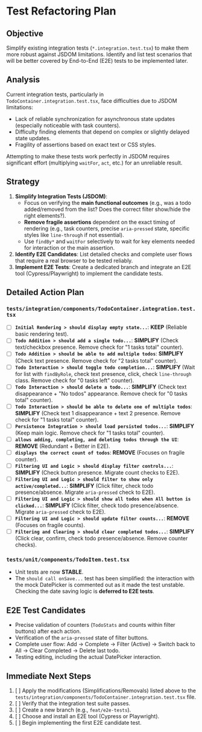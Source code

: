 # Test Refactoring Plan

## Objective

Simplify existing integration tests (`*.integration.test.tsx`) to make them more robust against JSDOM limitations. Identify and list test scenarios that will be better covered by End-to-End (E2E) tests to be implemented later.

## Analysis

Current integration tests, particularly in `TodoContainer.integration.test.tsx`, face difficulties due to JSDOM limitations:

- Lack of reliable synchronization for asynchronous state updates (especially noticeable with task counters).
- Difficulty finding elements that depend on complex or slightly delayed state updates.
- Fragility of assertions based on exact text or CSS styles.

Attempting to make these tests work perfectly in JSDOM requires significant effort (multiplying `waitFor`, `act`, etc.) for an unreliable result.

## Strategy

1.  **Simplify Integration Tests (JSDOM)**:
    - Focus on verifying the **main functional outcomes** (e.g., was a todo added/removed from the list? Does the correct filter show/hide the right elements?).
    - **Remove fragile assertions** dependent on the exact timing of rendering (e.g., task counters, precise `aria-pressed` state, specific styles like `line-through` if not essential).
    - Use `findBy*` and `waitFor` selectively to wait for key elements needed for interaction or the main assertion.
2.  **Identify E2E Candidates**: List detailed checks and complete user flows that require a real browser to be tested reliably.
3.  **Implement E2E Tests**: Create a dedicated branch and integrate an E2E tool (Cypress/Playwright) to implement the candidate tests.

## Detailed Action Plan

### `tests/integration/components/TodoContainer.integration.test.tsx`

- [ ] **`Initial Rendering > should display empty state...`**: **KEEP** (Reliable basic rendering test).
- [ ] **`Todo Addition > should add a single todo...`**: **SIMPLIFY** (Check text/checkbox presence. Remove check for "1 tasks total" counter).
- [ ] **`Todo Addition > should be able to add multiple todos`**: **SIMPLIFY** (Check text presence. Remove check for "2 tasks total" counter).
- [ ] **`Todo Interaction > should toggle todo completion...`**: **SIMPLIFY** (Wait for list with `findByRole`, check text presence, click, check `line-through` class. Remove check for "0 tasks left" counter).
- [ ] **`Todo Interaction > should delete a todo...`**: **SIMPLIFY** (Check text disappearance + "No todos" appearance. Remove check for "0 tasks total" counter).
- [ ] **`Todo Interaction > should be able to delete one of multiple todos`**: **SIMPLIFY** (Check text 1 disappearance + text 2 presence. Remove check for "1 tasks total" counter).
- [ ] **`Persistence Integration > should load persisted todos...`**: **SIMPLIFY** (Keep main logic. Remove check for "1 tasks total" counter).
- [ ] **`allows adding, completing, and deleting todos through the UI`**: **REMOVE** (Redundant + Better in E2E).
- [ ] **`displays the correct count of todos`**: **REMOVE** (Focuses on fragile counter).
- [ ] **`Filtering UI and Logic > should display filter controls...`**: **SIMPLIFY** (Check button presence. Migrate count checks to E2E).
- [ ] **`Filtering UI and Logic > should filter to show only active/completed...`**: **SIMPLIFY** (Click filter, check todo presence/absence. Migrate `aria-pressed` check to E2E).
- [ ] **`Filtering UI and Logic > should show all todos when All button is clicked...`**: **SIMPLIFY** (Click filter, check todo presence/absence. Migrate `aria-pressed` check to E2E).
- [ ] **`Filtering UI and Logic > should update filter counts...`**: **REMOVE** (Focuses on fragile counts).
- [ ] **`Filtering and Clearing > should clear completed todos...`**: **SIMPLIFY** (Click clear, confirm, check todo presence/absence. Remove counter checks).

### `tests/unit/components/TodoItem.test.tsx`

- Unit tests are now **STABLE**.
- The `should call onSave...` test has been simplified: the interaction with the mock DatePicker is commented out as it made the test unstable. Checking the date saving logic is **deferred to E2E tests**.

## E2E Test Candidates

- Precise validation of counters (`TodoStats` and counts within filter buttons) after each action.
- Verification of the `aria-pressed` state of filter buttons.
- Complete user flow: Add -> Complete -> Filter (Active) -> Switch back to All -> Clear Completed -> Delete last todo.
- Testing editing, including the actual DatePicker interaction.

## Immediate Next Steps

1.  [ ] Apply the modifications (Simplifications/Removals) listed above to the `tests/integration/components/TodoContainer.integration.test.tsx` file.
2.  [ ] Verify that the integration test suite passes.
3.  [ ] Create a new branch (e.g., `feat/e2e-tests`).
4.  [ ] Choose and install an E2E tool (Cypress or Playwright).
5.  [ ] Begin implementing the first E2E candidate test.

